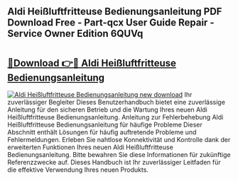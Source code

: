 ## Aldi Heißluftfritteuse Bedienungsanleitung PDF Download Free - Part-qcx User Guide Repair - Service Owner Edition 6QUVq

# <h2><a href="http://df4cch.blite.top/?on=Aldi+Hei%c3%9fluftfritteuse+Bedienungsanleitung">🔗Download 👉🔴 Aldi Heißluftfritteuse Bedienungsanleitung</a></h2>

[![Aldi Heißluftfritteuse Bedienungsanleitung new download](https://i.imgur.com/lujVjoI.png)](http://df4cch.blite.top/?on=Aldi+Hei%c3%9fluftfritteuse+Bedienungsanleitung)
Ihr zuverlässiger Begleiter Dieses Benutzerhandbuch bietet eine zuverlässige Anleitung für den sicheren Betrieb und die Wartung Ihres neuen Aldi Heißluftfritteuse Bedienungsanleitung. Anleitung zur Fehlerbehebung Aldi Heißluftfritteuse Bedienungsanleitung für häufige Probleme Dieser Abschnitt enthält Lösungen für häufig auftretende Probleme und Fehlermeldungen. Erleben Sie nahtlose Konnektivität und Kontrolle dank der erweiterten Funktionen Ihres neuen Aldi Heißluftfritteuse Bedienungsanleitung. Bitte bewahren Sie diese Informationen für zukünftige Referenzzwecke auf. Dieses Handbuch ist Ihr zuverlässiger Leitfaden für die effektive Verwendung Ihres neuen Produkts.
